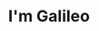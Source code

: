 ---
layout: other-video
permalink: /im-galileo
title: I'm Galileo
video_number: 36
release_date: 1997-01-01
description: 
cast: 
video_info:
  - 
video_available: false
medium: live action
old_cm_description: |
  In my history class, we had to pick a philosopher, write a report and present a "visual", such as a poster, to the class. My family's background is Italian, so I chose Galilieo and made a video. I wore a beard and renascence hat to portray myself as Galileo while I spoke of my theory of gravity and threw things out my window. I added stock footage of the leaning tower of Pisa, titles, and renascence music. It was real stupid, hence my one star rating, but when we screened it in class, everybody loved it and was surprised because nobody knew I made movies.
james_old_star_rating: 1
james_old_number_rating: 3
---